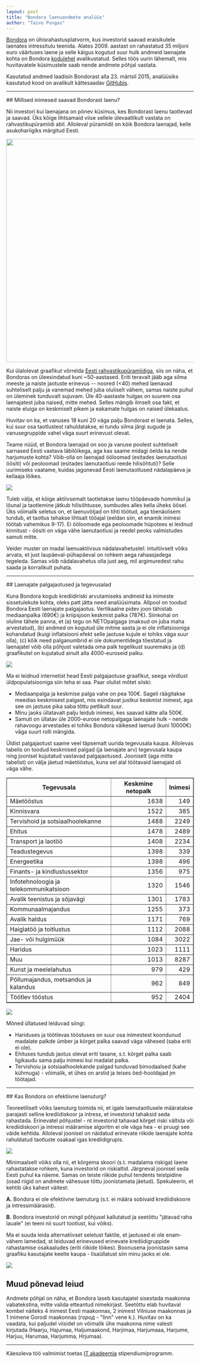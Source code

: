 ```yaml
---
layout: post
title: "Bondora laenuandmete analüüs"
author: "Taivo Pungas"
---
```


<script src="/images/sorttable.js"></script>

<!-- Sissejuhatus -->
<a href="https://www.bondora.ee/">Bondora</a> on ühisrahastusplatvorm, kus investorid saavad eraisikutele laenates intressitulu teenida. Alates 2009. aastast on rahastatud 35 miljoni euro väärtuses laene ja selle käigus kogutud suur hulk andmeid laenajate kohta on Bondora <a href="https://www.bondora.ee/et/et/datasets">kodulehel</a> avalikustatud. Selles töös uurin lähemalt, mis huvitavatele küsimustele saab nende andmete põhjal vastata.

Kasutatud andmed laadisin Bondorast alla 23. märtsil 2015, analüüsiks kasutatud kood on avalikult kättesaadav <a href="https://github.com/taivop/bondora">GitHubis</a>.

<hr>
## Millised inimesed saavad Bondorast laenu?

Nii investori kui laenajana on põnev küsimus, kes Bondorast laenu taotlevad ja saavad. Üks kõige lihtsamaid viise sellele ülevaatlikult vastata on rahvastikupüramiidi abil. Alloleval püramiidil on kõik Bondora laenajad, kelle asukohariigiks märgitud Eesti.

<img src="/images/pyramid.png" style="width: 600px;">

Kui ülalolevat graafikut võrrelda <a href="http://www.stat.ee/public/rahvastikupyramiid/">Eesti rahvastikupüramiidiga</a>, siis on näha, et Bondoras on üleesindatud kuni ~50-aastased. Eriti teravalt jääb aga silma meeste ja naiste jaotuste erinevus -- noored (<40) mehed laenavad suhteliselt palju ja vanemad mehed juba oluliselt vähem, samas naiste puhul on üleminek tunduvalt sujuvam. Üle 40-aastaste hulgas on suurem osa laenajatest juba naised, mitte mehed. Selles mängib ilmselt osa fakt, et naiste eluiga on keskmiselt pikem ja eakamate hulgas on naised ülekaalus.

Huvitav on ka, et vanuses 18 kuni 20 väga palju Bondorast ei laenata. Selles, kui suur osa taotlustest rahuldatakse, ei tundu silma järgi sugude ja vanusegruppide vahel väga suurt erinevust olevat.

Teame nüüd, et Bondora laenajad on soo ja vanuse poolest suhteliselt sarnased Eesti vastava läbilõikega, aga kas saame midagi öelda ka nende harjumuste kohta? Võib-olla on laenajad ööloomad (esitades laenutaotlusi öösiti) või peoloomad (esitades laenutaotlusi reede hilisõhtuti)? Selle uurimiseks vaatame, kuidas jagunevad Eesti laenutaotlused nädalapäeva ja kellaaja lõikes.

<img src="/images/time_heatmap.svg" style="">

Tuleb välja, et kõige aktiivsemalt taotletakse laenu tööpäevade hommikul ja lõunal ja taotlemine jätkub hilisõhtusse, sumbudes alles kella üheks öösel. Üks võimalik seletus on, et laenuvõtjad on tihti töötud, aga tõenäolisem tundub, et taotlus tehakse lihtsalt tööajal (eeldan siin, et enamik inimesi töötab vahemikus 9-17). Ei ööloomade ega peoloomade hüpotees ei leidnud kinnitust - öösiti on väga vähe laenutaotlusi ja reedel peoks valmistudes samuti mitte.

Veider muster on madal laenuaktiivsus nädalavahetustel: intuitiivselt võiks arvata, et just laupäeval-pühapäeval on rohkem aega rahaasjadega tegeleda. Samas võib nädalavahetus olla just aeg, mil argimuredest rahu saada ja korralikult puhata.

<hr>
## Laenajate palgajaotused ja tegevusalad

Kuna Bondora kogub krediidiriski arvutamiseks andmeid ka inimeste sissetulekute kohta, oleks patt jätta need analüüsimata. Allpool on toodud Bondora Eesti laenajate palgajaotus. Vertikaalne pidev joon tähistab mediaanpalka (690€) ja kriipsjoon keskmist palka (787€). Siinkohal on oluline tähele panna, et (a) tegu on NETOpalgaga (maksud on juba maha arvestatud), (b) andmed on kogutud üle mitme aasta ja ei ole inflatsiooniga kohandatud (kuigi inflatsiooni efekt selle jaotuse kujule ei tohiks väga suur olla), (c) kõik need palganumbrid ei ole dokumentidega tõestatud ja laenajatel võib olla põhjust valetada oma palk tegelikust suuremaks ja (d) graafikutel on kujutatud ainult alla 4000-euroseid palku.

<img src="/images/salarydist.svg" style="">

Ma ei leidnud internetist head Eesti palgajaotuse graafikut, seega võrdlust üldpopulatsiooniga siin teha ei saa. Paar olulist mõtet siiski:

* Mediaanpalga ja keskmise palga vahe on pea 100€. Sageli räägitakse meedias keskmisest palgast, mis esindavat justkui keskmist inimest, aga see on jaotuse pika saba tõttu petlikult suur.
* Minu jaoks üllatavalt palju leidub inimesi, kes saavad kätte alla 500€.
* Samuti on üllatav üle 2000-eurose netopalgaga laenajate hulk - nende rahavoogu arvestades ei tohiks Bondora väikesed laenud (kuni 10000€) väga suurt rolli mängida.

Üldist palgajaotust saame veel täpsemalt uurida tegevusala kaupa. Allolevas tabelis on toodud keskmised palgad (ja laenajate arv) tegevusala kaupa ning joonisel kujutatud vastavad palgajaotused. Jooniselt (aga mitte tabelist) on välja jäetud mäetööstus, kuna sel alal töötavaid laenajaid oli väga vähe.


<!-- Palgatabel -->
<table id="salarytable" class="sortable" border=1>
<tr> <th> Tegevusala </th> <th> Keskmine netopalk </th> <th> Inimesi </th>  </tr>
  <tr> <td> Mäetööstus </td> <td align="right"> 1638 </td> <td align="right"> 149 </td> </tr>
  <tr> <td> Kinnisvara </td> <td align="right"> 1522 </td> <td align="right"> 385 </td> </tr>
  <tr> <td> Tervishoid ja sotsiaalhoolekanne </td> <td align="right"> 1488 </td> <td align="right"> 2249 </td> </tr>
  <tr> <td> Ehitus </td> <td align="right"> 1478 </td> <td align="right"> 2489 </td> </tr>
  <tr> <td> Transport ja laotöö </td> <td align="right"> 1408 </td> <td align="right"> 2234 </td> </tr>
  <tr> <td> Teadustegevus </td> <td align="right"> 1398 </td> <td align="right"> 339 </td> </tr>
  <tr> <td> Energeetika </td> <td align="right"> 1398 </td> <td align="right"> 496 </td> </tr>
  <tr> <td> Finants- ja kindlustussektor </td> <td align="right"> 1356 </td> <td align="right"> 975 </td> </tr>
  <tr> <td> Infotehnoloogia ja telekommunikatsioon </td> <td align="right"> 1320 </td> <td align="right"> 1546 </td> </tr>
  <tr> <td> Avalik teenistus ja sõjavägi </td> <td align="right"> 1301 </td> <td align="right"> 1783 </td> </tr>
  <tr> <td> Kommunaalmajandus </td> <td align="right"> 1255 </td> <td align="right"> 373 </td> </tr>
  <tr> <td> Avalik haldus </td> <td align="right"> 1171 </td> <td align="right"> 769 </td> </tr>
  <tr> <td> Haiglatöö ja toitlustus </td> <td align="right"> 1112 </td> <td align="right"> 2088 </td> </tr>
  <tr> <td> Jae- või hulgimüük </td> <td align="right"> 1084 </td> <td align="right"> 3022 </td> </tr>
  <tr> <td> Haridus </td> <td align="right"> 1023 </td> <td align="right"> 1111 </td> </tr>
  <tr> <td> Muu </td> <td align="right"> 1013 </td> <td align="right"> 8287 </td> </tr>
  <tr> <td> Kunst ja meelelahutus </td> <td align="right"> 979 </td> <td align="right"> 429 </td> </tr>
  <tr> <td> Põllumajandus, metsandus ja kalandus </td> <td align="right"> 962 </td> <td align="right"> 849 </td> </tr>
  <tr> <td> Töötlev tööstus </td> <td align="right"> 952 </td> <td align="right"> 2404 </td> </tr>
   </table>


<img src="/images/salarydist_by_occupation.svg" style="">

Mõned üllatused leiduvad siingi:

* Hariduses ja töötlevas tööstuses on suur osa inimestest koondunud madalate palkde ümber ja kõrget palka saavad väga vähesed (saba eriti ei ole).
* Ehituses tundub jaotus olevat eriti tasane, s.t. kõrget palka saab ligikaudu sama palju inimesi kui madalat palka.
* Tervishoiu ja sotsiaalhoolekande palgad tunduvad bimodaalsed (kahe kühmuga) - võimalik, et ühes on arstid ja teises õed-hooldajad jm töötajad.

<hr>
## Kas Bondora on efektiivne laenuturg?

Teoreetiliselt võiks laenuturg toimida nii, et igale laenutaotlusele määratakse parajasti selline krediidiskoor ja intress, et investorid tahaksid seda rahastada. Erinevatel põhjustel - nt investorid tahavad kõrget riski vältida või krediidiskoori ja intressi määramise algoritm ei ole väga hea - ei pruugi see väide kehtida. Alloleval joonisel on näidatud erinevate riikide laenajate kohta rahuldatud taotluste osakaal igas krediidigrupis.

<img src="/images/prop_funded_country.svg" style="">

Minimaalselt võiks olla nii, et kõrgema skoori (s.t. madalama riskiga) laene rahastatakse rohkem, kuna investorid on riskialtid. Järgneval joonisel seda Eesti puhul ka näeme. Samas on teiste riikide puhul tendents teistpidine (osad riigid on andmete vähesuse tõttu joonistamata jäetud). Spekuleerin, et kehtib üks kahest väitest:

<b>A.</b> Bondora ei ole efektiivne laenuturg (s.t. ei määra sobivaid krediidiskoore ja intressimäärasid).

<b>B.</b> Bondora investorid on mingil põhjusel kallutatud ja seetõttu "jätavad raha lauale" (ei teeni nii suurt tootlust, kui võiks).

Ma ei suuda leida alternatiivset seletust faktile, et jaotused ei ole enam-vähem lamedad, st leiduvad erinevused erinevate krediidigruppide rahastamise osakaaludes (eriti riikide lõikes). Boonusena joonistasin sama graafiku kasutajate keelte kaupa - lisaüllatust siin minu jaoks ei ole.

<img src="/images/prop_funded_language.svg" style="">

## Muud põnevad leiud
Andmete põhjal on näha, et Bondora laseb kasutajatel sisestada maakonna vabatekstina, mitte valida etteantud nimekirjast. Seetõttu elab huvitaval kombel näiteks 4 inimest Eesti maakonnas, 2 inimest Vilniuse maakonnas ja 1 inimene Gorodi maakonnas (<i>город</i> - "linn" vene k.). Huvitav on ka vaadata, kui paljudel viisidel on võimalik ühe maakonna nime valesti kirjutada (Haarju, Hajumaa, Haljumaakond, Harjimaa, Harjumaaa, Harjume, Harjuu, Harumaa, Harjumma, Hrjumaa).


<hr>
<footer>
<p>Käesoleva töö valmimist toetas <a href="http://itakadeemia.ee/">IT akadeemia</a> stipendiumiprogramm.</p>
</footer>